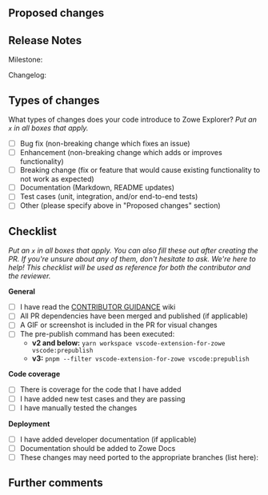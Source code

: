 ## Proposed changes

<!-- Describe the big picture of your changes here to communicate to the maintainers why we should accept this pull request. If it fixes a bug or resolves a feature request, be sure to link to that issue. -->

## Release Notes

<!-- Include the Milestone Number and a small description of your change that will be added to the changelog -->
<!-- If there is a linked issue, it should have the same milestone as this PR -->

Milestone:

Changelog:

## Types of changes

What types of changes does your code introduce to Zowe Explorer?
_Put an `x` in all boxes that apply._

- [ ] Bug fix (non-breaking change which fixes an issue)
- [ ] Enhancement (non-breaking change which adds or improves functionality)
- [ ] Breaking change (fix or feature that would cause existing functionality to not work as expected)
- [ ] Documentation (Markdown, README updates)
- [ ] Test cases (unit, integration, and/or end-to-end tests)
- [ ] Other (please specify above in "Proposed changes" section)

## Checklist

_Put an `x` in all boxes that apply. You can also fill these out after creating the PR. If you're unsure about any of them, don't hesitate to ask. We're here to help! This checklist will be used as reference for both the contributor and the reviewer._

**General**

- [ ] I have read the [CONTRIBUTOR GUIDANCE](https://github.com/zowe/zowe-explorer-vscode/wiki/Best-Practices:-Contributor-Guidance) wiki
- [ ] All PR dependencies have been merged and published (if applicable)
- [ ] A GIF or screenshot is included in the PR for visual changes
- [ ] The pre-publish command has been executed:
  - **v2 and below:** `yarn workspace vscode-extension-for-zowe vscode:prepublish`
  - **v3:** `pnpm --filter vscode-extension-for-zowe vscode:prepublish`

**Code coverage**

- [ ] There is coverage for the code that I have added
- [ ] I have added new test cases and they are passing
- [ ] I have manually tested the changes

**Deployment**

- [ ] I have added developer documentation (if applicable)
- [ ] Documentation should be added to Zowe Docs
- [ ] These changes may need ported to the appropriate branches (list here):

## Further comments

<!-- If this is a relatively large or complex change, kick off the discussion by explaining why you chose the solution you did and what alternatives you considered, etc... -->
